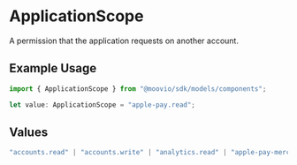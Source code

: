 # ApplicationScope

A permission that the application requests on another account.

## Example Usage

```typescript
import { ApplicationScope } from "@moovio/sdk/models/components";

let value: ApplicationScope = "apple-pay.read";
```

## Values

```typescript
"accounts.read" | "accounts.write" | "analytics.read" | "apple-pay-merchant.read" | "apple-pay-merchant.write" | "apple-pay.read" | "apple-pay.write" | "bank-accounts.read" | "bank-accounts.write" | "capabilities.read" | "capabilities.write" | "cards.read" | "cards.write" | "documents.read" | "documents.write" | "fed.read" | "files.read" | "files.write" | "issued-cards.read" | "issued-cards.write" | "issued-cards.read-secure" | "payment-methods.read" | "ping.read" | "profile-enrichment.read" | "profile.read" | "profile.write" | "profile.disconnect" | "representatives.read" | "representatives.write" | "transfers.read" | "transfers.write" | "wallets.read"
```